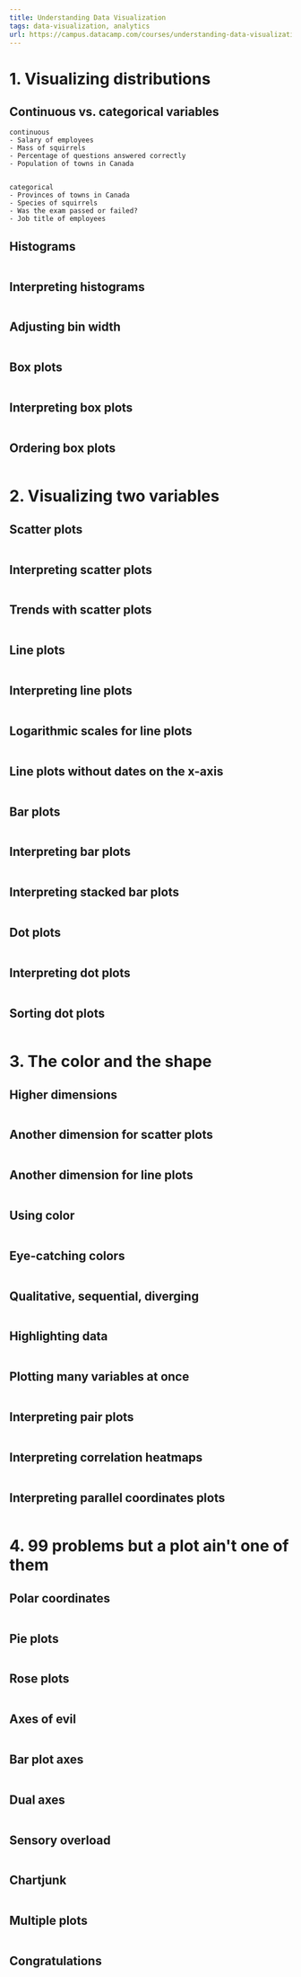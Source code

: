 ```yaml
---
title: Understanding Data Visualization
tags: data-visualization, analytics
url: https://campus.datacamp.com/courses/understanding-data-visualization/visualizing-distributions
---
```


# 1. Visualizing distributions
## Continuous vs. categorical variables
```
continuous
- Salary of employees
- Mass of squirrels
- Percentage of questions answered correctly
- Population of towns in Canada


categorical
- Provinces of towns in Canada
- Species of squirrels
- Was the exam passed or failed?
- Job title of employees
```

## Histograms
```

```

## Interpreting histograms
```

```

## Adjusting bin width
```

```

## Box plots
```

```

## Interpreting box plots
```

```

## Ordering box plots
```

```




# 2. Visualizing two variables
## Scatter plots
```

```

## Interpreting scatter plots
```

```

## Trends with scatter plots
```

```

## Line plots
```

```

## Interpreting line plots
```

```

## Logarithmic scales for line plots
```

```

## Line plots without dates on the x-axis
```

```

## Bar plots
```

```

## Interpreting bar plots
```

```

## Interpreting stacked bar plots
```

```

## Dot plots
```

```

## Interpreting dot plots
```

```

## Sorting dot plots
```

```




# 3. The color and the shape
## Higher dimensions
```

```

## Another dimension for scatter plots
```

```

## Another dimension for line plots
```

```

## Using color
```

```

## Eye-catching colors
```

```

## Qualitative, sequential, diverging
```

```

## Highlighting data
```

```

## Plotting many variables at once
```

```

## Interpreting pair plots
```

```

## Interpreting correlation heatmaps
```

```

## Interpreting parallel coordinates plots
```

```




# 4. 99 problems but a plot ain't one of them
## Polar coordinates
```

```

## Pie plots
```

```

## Rose plots
```

```

## Axes of evil
```

```

## Bar plot axes
```

```

## Dual axes
```

```

## Sensory overload
```

```

## Chartjunk
```

```

## Multiple plots
```

```

## Congratulations
```

```

